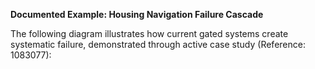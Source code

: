 **Documented Example: Housing Navigation Failure Cascade**

The following diagram illustrates how current gated systems create systematic failure, demonstrated through active case study (Reference: 1083077):
